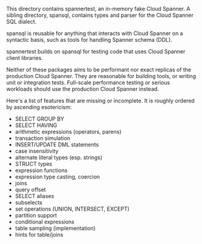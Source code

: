 This directory contains spannertest, an in-memory fake Cloud Spanner. A sibling
directory, spansql, contains types and parser for the Cloud Spanner SQL dialect.

spansql is reusable for anything that interacts with Cloud Spanner on a
syntactic basis, such as tools for handling Spanner schema (DDL).

spannertest builds on spansql for testing code that uses Cloud Spanner client
libraries.

Neither of these packages aims to be performant nor exact replicas of the
production Cloud Spanner. They are reasonable for building tools, or writing
unit or integration tests. Full-scale performance testing or serious workloads
should use the production Cloud Spanner instead.

Here's a list of features that are missing or incomplete. It is roughly ordered
by ascending esotericism:

- SELECT GROUP BY
- SELECT HAVING
- arithmetic expressions (operators, parens)
- transaction simulation
- INSERT/UPDATE DML statements
- case insensitivity
- alternate literal types (esp. strings)
- STRUCT types
- expression functions
- expression type casting, coercion
- joins
- query offset
- SELECT aliases
- subselects
- set operations (UNION, INTERSECT, EXCEPT)
- partition support
- conditional expressions
- table sampling (implementation)
- hints for table/joins
